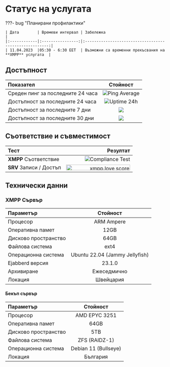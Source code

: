 # Статус на услугата

???- bug "Планирани профилактики"

    | Дата        | Времеви интервал | Забележка                                              |
    |:------------|:----------------:|:------------------------------------------------------:|
    | 11.04.2023  |05:30 - 6:30 EET  | Възможни са временни прекъсвания на **XMPP** услугата  |

## Достъпност

| Показател                  |Стойност                                             |
|:---------------------------|:---------------------------------------------------:|
| Среден пинг за последните 24 часа|![Ping Average](https://uptime.tinyserver.eu/api/badge/120/ping) |
| Достъпност за последните 24 часа |![Uptime 24h](https://uptime.tinyserver.eu/api/badge/121/uptime/24)|
| Достъпност за последните 7 дни  |<a href='https://docs.chatrix.one'><img src='https://uptime.tinyserver.eu/api/badge/121/uptime/168?label=Uptime 7d&labelSuffix=d' /></a>|
| Достъпност за последните 30 дни  |<a href='https://docs.chatrix.one'><img src='https://uptime.tinyserver.eu/api/badge/121/uptime/720?label=Uptime 30d&labelSuffix=d' /></a>|

## Съответствие и съвместимост

| Тест                 |Резултат                                                                   |
|:---------------------|--------------------------------------------------------------------------:|
| **XMPP** Съответствие| ![Compliance Test](https://compliance.conversations.im/badge/chatrix.one) |
|**SRV** Записи / Достъп| <a href='https://xmpp.love/servers/chatrix.one/results'><img src='https://xmpp.love/servers/chatrix.one/badge' width='201px' height='18px' alt='xmpp.love score'></a> |


## Технически данни

### XMPP Сървър

| Параметър            | Стойност                       |
|:---------------------|:------------------------------:|
| Процесор             | ARM Ampere                     |
| Оперативна памет     | 12GB                           |
| Дисково пространство | 64GB                           |
| Файлова система      | ext4                           |
| Операционна система  | Ubuntu 22.04 (Jammy Jellyfish) |
| Ejabberd версия      | 23.1.0                         |
| Архивиране           | Ежеседмично                    |
| Локация              | Швейцария                      |

#### Бекъп сървър

| Параметър            | Стойност                       |
|:---------------------|:------------------------------:|
| Процесор             | AMD EPYC 3251                  |
| Оперативна памет     | 64GB                           |
| Дисково пространство | 5TB                            |
| Файлова система      | ZFS (RAIDZ-1)                  |
| Операционна система  | Debian 11 (Bullseye)           |
| Локация              | България                       |
